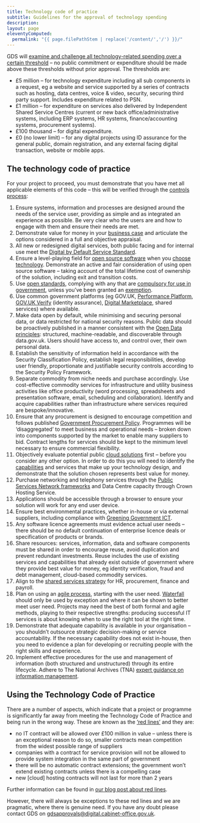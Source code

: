 ```yaml
---
title: Technology code of practice
subtitle: Guidelines for the approval of technology spending
description:
layout: page
eleventyComputed:
  permalink: "{{ page.filePathStem | replace('/content/','/') }}/"
---
```


GDS will [examine and challenge all technology-related spending over a certain threshold](https://web.archive.org/web/20150507083210/https://www.gov.uk/government/publications/cabinet-office-controls) – no public commitment or expenditure should be made above these thresholds without prior approval. The thresholds are:

- £5 million – for technology expenditure including all sub components in a request, eg a website and service supported by a series of contracts such as hosting, data centres, voice & video, security, securing third party support. Includes expenditure related to PSN.
- £1 million – for expenditure on services also delivered by Independent Shared Service Centres (current or new back office/administrative systems, including ERP systems, HR systems, finance/accounting systems, procurement systems).
- £100 thousand – for digital expenditure.
- £0 (no lower limit) – for any digital projects using ID assurance for the general public, domain registration, and any external facing digital transaction, website or mobile apps.

## The technology code of practice

For your project to proceed, you must demonstrate that you have met all applicable elements of this code – this will be verified through the [controls process](https://web.archive.org/web/20150507083210/https://www.gov.uk/service-manual/technology/spending-controls):

1. Ensure systems, information and processes are designed around the needs of the service user, providing as simple and as integrated an experience as possible. Be very clear who the users are and how to engage with them and ensure their needs are met.
2. Demonstrate value for money in your [business case](https://web.archive.org/web/20150507083210/https://www.gov.uk/government/publications/the-green-book-appraisal-and-evaluation-in-central-governent/agile-systems-projects-a-clarification-of-business-case-guidance) and articulate the options considered in a full and objective appraisal.
3. All new or redesigned digital services, both public facing and for internal use meet the [Digital by Default Service Standard](/version-1/).
4. Ensure a level-playing field for [open source software](https://web.archive.org/web/20150507083210/https://www.gov.uk/government/publications/open-source-procurement-toolkit) when you [choose technology](https://web.archive.org/web/20150507083210/https://www.gov.uk/service-manual/making-software/choosing-technology). Demonstrate an active and fair consideration of using open source software – taking account of the total lifetime cost of ownership of the solution, including exit and transition costs.
5. Use [open standards](https://web.archive.org/web/20150507083210/https://www.gov.uk/government/publications/open-standards-principles/open-standards-principles), complying with any that are [compulsory for use in government](https://web.archive.org/web/20150507083210/http//standards.data.gov.uk/challenges/adopted), unless you’ve been granted an [exemption](https://web.archive.org/web/20150507083210/https://www.gov.uk/service-manual/making-software/open-standards-and-licensing#exemptions).
6. Use common government platforms (eg GOV.UK, [Performance Platform](https://web.archive.org/web/20150507083210/https://www.gov.uk/performance), [GOV.UK Verify](https://web.archive.org/web/20150507083210/https://www.gov.uk/government/publications/introducing-govuk-verify/introducing-govuk-verify) (identity assurance), [Digital Marketplace](https://www.digitalmarketplace.service.gov.uk/), shared services) where available.
7. Make data open by default, while minimising and securing personal data, or data restricted for national security reasons. Public data should be proactively published in a manner consistent with the [Open Data principles](/version-1/guides/open-data/): structured, machine-readable, and discoverable through data.gov.uk. Users should have access to, and control over, their own personal data.
8. Establish the sensitivity of information held in accordance with the Security Classification Policy, establish legal responsibilities, develop user friendly, proportionate and justifiable security controls according to the Security Policy Framework.
9. Separate commodity from niche needs and purchase accordingly. Use cost-effective commodity services for infrastructure and utility business activities like office productivity (word processing, spreadsheets and presentation software, email, scheduling and collaboration). Identify and acquire capabilities rather than infrastructure where services required are bespoke/innovative.
10. Ensure that any procurement is designed to encourage competition and follows published [Government Procurement Policy](https://web.archive.org/web/20150507083210/https://www.gov.uk/government/policies/buying-and-managing-government-goods-and-services-more-efficiently-and-effectively). Programmes will be ‘disaggregated’ to meet business and operational needs – broken down into components supported by the market to enable many suppliers to bid. Contract lengths for services should be kept to the minimum level necessary to ensure commercial flexibility.
11. Objectively evaluate potential public [cloud solutions](https://web.archive.org/web/20150507083210/https://www.gov.uk/government/news/government-adopts-cloud-first-policy-for-public-sector-it) first – before you consider any other option. In order to do this you will need to identify the [capabilities](/version-1/guides/choosing-technology/#start-with-capabilities-not-implementations) and services that make up your technology design, and demonstrate that the solution chosen represents best value for money.
12. Purchase networking and telephony services through the [Public Services Network frameworks](https://web.archive.org/web/20150507083210/https://www.gov.uk/government/groups/public-services-network) and Data Centre capacity through Crown Hosting Service.
13. Applications should be accessible through a browser to ensure your solution will work for any end user device.
14. Ensure best environmental practices, whether in-house or via external suppliers, including compliance with [Greening Government ICT](https://web.archive.org/web/20150507083210/https://www.gov.uk/government/publications/greening-government-ict-strategy).
15. Any software licence agreements must evidence actual user needs – there should be no default continuation of enterprise licence deals or specification of products or brands.
16. Share resources: services, information, data and software components must be shared in order to encourage reuse, avoid duplication and prevent redundant investments. Reuse includes the use of existing services and capabilities that already exist outside of government where they provide best value for money, eg identity verification, fraud and debt management, cloud-based commodity services.
17. Align to the [shared services strategy](https://web.archive.org/web/20150507083210/https://www.gov.uk/government/news/next-generation-shared-services-to-save-millions-for-taxpayers) for HR, procurement, finance and payroll.
18. Plan on using an [agile process](/version-1/guides/agile/), starting with the user need. [Waterfall](https://en.wikipedia.org/wiki/Waterfall_model) should only be used by exception and where it can be shown to better meet user need. Projects may need the best of both formal and agile methods, playing to their respective strengths: producing successful IT services is about knowing when to use the right tool at the right time.
19. Demonstrate that adequate capability is available in your organisation – you shouldn’t outsource strategic decision-making or service accountability. If the necessary capability does not exist in-house, then you need to evidence a plan for developing or recruiting people with the right skills and experience.
20. Implement effective procedures for the use and management of information (both structured and unstructured) through its entire lifecycle. Adhere to The National Archives (TNA) [expert guidance on information management](https://web.archive.org/web/20150507083210/http://www.nationalarchives.gov.uk/information-management/manage-information/).

## Using the Technology Code of Practice

There are a number of aspects, which indicate that a project or programme is significantly far away from meeting the Technology Code of Practice and being run in the wrong way. These are known as the [‘red lines’](https://web.archive.org/web/20150507083210/https://www.gov.uk/government/news/government-draws-the-line-on-bloated-and-wasteful-it-contracts) and they are:

- no IT contract will be allowed over £100 million in value – unless there is an exceptional reason to do so, smaller contracts mean competition from the widest possible range of suppliers
- companies with a contract for service provision will not be allowed to provide system integration in the same part of government
- there will be no automatic contract extensions; the government won’t extend existing contracts unless there is a compelling case
- new \[cloud\] hosting contracts will not last for more than 2 years

Further information can be found in [our blog post about red lines](https://gds.blog.gov.uk/2014/02/26/red-lines-for-it-procurement/).

However, there will always be exceptions to these red lines and we are pragmatic, where there is genuine need. If you have any doubt please contact GDS on gdsapprovals@digital.cabinet-office.gov.uk.
